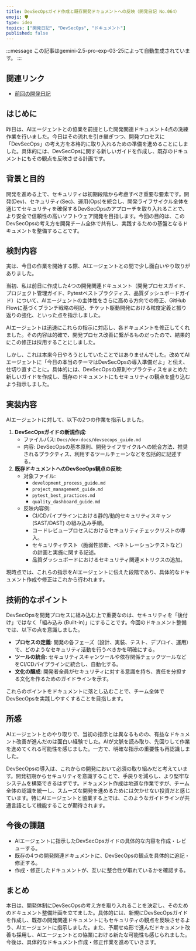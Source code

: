 ```yaml
---
title: DevSecOpsガイド作成と既存開発ドキュメントへの反映（開発日記 No.064）
emoji: 🛡️
type: idea
topics: ["開発日記", "DevSecOps", "ドキュメント"]
published: false
---
```


:::message
この記事はgemini-2.5-pro-exp-03-25によって自動生成されています。
:::

## 関連リンク
- [前回の開発日記](https://zenn.dev/centervil/articles/2025-05-02_063_dev-diary)

## はじめに
昨日は、AIエージェントとの協業を前提とした開発関連ドキュメント4点の洗練作業を行いました。今日はその流れを引き継ぎつつ、開発プロセスに「DevSecOps」の考え方を本格的に取り入れるための準備を進めることにしました。具体的には、DevSecOpsに関する新しいガイドを作成し、既存のドキュメントにもその観点を反映させる計画です。

## 背景と目的
開発を進める上で、セキュリティは初期段階から考慮すべき重要な要素です。開発(Dev)、セキュリティ(Sec)、運用(Ops)を統合し、開発ライフサイクル全体を通じてセキュリティを確保するDevSecOpsのアプローチを取り入れることで、より安全で信頼性の高いソフトウェア開発を目指します。今回の目的は、このDevSecOpsの考え方を開発チーム全体で共有し、実践するための基盤となるドキュメントを整備することです。

## 検討内容
実は、今日の作業を開始する際、AIエージェントとの間で少し面白いやり取りがありました。

当初、私は前日に作成した4つの開発関連ドキュメント（開発プロセスガイド、プロジェクト管理ガイド、Pytestベストプラクティス、品質ダッシュボードガイド）について、AIエージェントの主体性をさらに高める方向での修正、GitHub Flowに基づくブランチ戦略の明記、チケット駆動開発における粒度定義と振り返りの強化、といった点を指示しました。

AIエージェントは迅速にこれらの指示に対応し、各ドキュメントを修正してくれました。その内容は的確で、開発プロセス改善に繋がるものだったので、結果的にこの修正は採用することにしました。

しかし、これは本来今日やろうとしていたことではありませんでした。改めてAIエージェントに「今日の本当のテーマはDevSecOpsの導入準備だよ」と伝え、仕切り直すことに。具体的には、DevSecOpsの原則やプラクティスをまとめた新しいガイドを作成し、既存のドキュメントにもセキュリティの観点を盛り込むよう指示しました。

## 実装内容
AIエージェントに対して、以下の2つの作業を指示しました。

1.  **DevSecOpsガイドの新規作成**:
    *   ファイルパス: `Docs/dev-docs/devsecops_guide.md`
    *   内容: DevSecOpsの基本原則、開発ライフサイクルへの統合方法、推奨されるプラクティス、利用するツールチェーンなどを包括的に記述する。
2.  **既存ドキュメントへのDevSecOps観点の反映**:
    *   対象ファイル:
        *   `development_process_guide.md`
        *   `project_management_guide.md`
        *   `pytest_best_practices.md`
        *   `quality_dashboard_guide.md`
    *   反映内容例:
        *   CI/CDパイプラインにおける静的/動的セキュリティスキャン (SAST/DAST) の組み込み手順。
        *   コードレビュープロセスにおけるセキュリティチェックリストの導入。
        *   セキュリティテスト（脆弱性診断、ペネトレーションテストなど）の計画と実施に関する記述。
        *   品質ダッシュボードにおけるセキュリティ関連メトリクスの追加。

現時点では、これらの指示をAIエージェントに伝えた段階であり、具体的なドキュメント作成や修正はこれから行われます。

## 技術的なポイント
DevSecOpsを開発プロセスに組み込む上で重要なのは、セキュリティを「後付け」ではなく「組み込み (Built-in)」にすることです。今回のドキュメント整備では、以下の点を意識しました。

*   **プロセスの定義**: 開発の各フェーズ（設計、実装、テスト、デプロイ、運用）で、どのようなセキュリティ活動を行うべきかを明確にする。
*   **ツールの統合**: セキュリティスキャンツールや依存関係チェックツールなどをCI/CDパイプラインに統合し、自動化する。
*   **文化の醸成**: 開発者全員がセキュリティに対する意識を持ち、責任を分担する文化を作るためのガイドラインを示す。

これらのポイントをドキュメントに落とし込むことで、チーム全体でDevSecOpsを実践しやすくすることを目指します。

## 所感
AIエージェントとのやり取りで、当初の指示とは異なるものの、有益なドキュメント改善が進んだのは面白い経験でした。AIが文脈を読み取り、先回りして作業を進めてくれる可能性を感じました。一方で、明確な指示の重要性も再認識しました。

DevSecOpsの導入は、これからの開発において必須の取り組みだと考えています。開発初期からセキュリティを意識することで、手戻りを減らし、より堅牢なシステムを構築できるはずです。ドキュメント作成は地道な作業ですが、チーム全体の認識を統一し、スムーズな開発を進めるためには欠かせない投資だと感じています。特にAIエージェントと協業する上では、このようなガイドラインが共通言語として機能することが期待されます。

## 今後の課題
*   AIエージェントに指示したDevSecOpsガイドの具体的な内容を作成・レビューする。
*   既存の4つの開発関連ドキュメントに、DevSecOpsの観点を具体的に追記・修正する。
*   作成・修正したドキュメントが、互いに整合性が取れているかを確認する。

## まとめ
本日は、開発体制にDevSecOpsの考え方を取り入れることを決定し、そのためのドキュメント整備計画を立てました。具体的には、新規にDevSecOpsガイドを作成し、既存の開発関連ドキュメントにもセキュリティの観点を反映させるよう、AIエージェントに指示しました。また、予期せぬ形で進んだドキュメント改善も採用し、AIエージェントとの協業における新たな可能性も感じられました。今後は、具体的なドキュメント作成・修正作業を進めていきます。